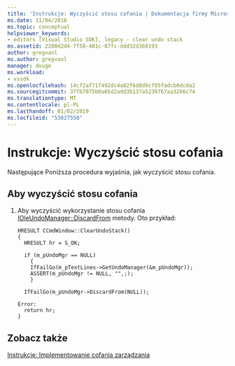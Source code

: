 ```yaml
---
title: 'Instrukcje: Wyczyścić stosu cofania | Dokumentacja firmy Microsoft'
ms.date: 11/04/2016
ms.topic: conceptual
helpviewer_keywords:
- editors [Visual Studio SDK], legacy - clear undo stack
ms.assetid: 2200d2d4-7f58-401c-87fc-ddd32d368193
author: gregvanl
ms.author: gregvanl
manager: douge
ms.workload:
- vssdk
ms.openlocfilehash: 14cf2af71f492dc4a82f6d8d9cf05fadcb0dcda2
ms.sourcegitcommit: 37fb7075b0a65d2add3b137a5230767aa3266c74
ms.translationtype: MT
ms.contentlocale: pl-PL
ms.lasthandoff: 01/02/2019
ms.locfileid: "53827550"
---
```

# <a name="how-to-clear-the-undo-stack"></a>Instrukcje: Wyczyścić stosu cofania
Następujące Poniższa procedura wyjaśnia, jak wyczyścić stosu cofania.  
  
## <a name="to-clear-the-undo-stack"></a>Aby wyczyścić stosu cofania  
  
1.  Aby wyczyścić wykorzystanie stosu cofania [IOleUndoManager::DiscardFrom](/windows/desktop/api/ocidl/nf-ocidl-ioleundomanager-discardfrom) metody. Oto przykład:  
  
    ```  
    HRESULT CCmdWindow::ClearUndoStack()  
    {  
      HRESULT hr = S_OK;  
  
      if (m_pUndoMgr == NULL)  
        {  
        IfFailGo(m_pTextLines->GetUndoManager(&m_pUndoMgr));  
        ASSERT(m_pUndoMgr != NULL, "",;);  
        }  
  
      IfFailGo(m_pUndoMgr->DiscardFrom(NULL));  
  
    Error:  
      return hr;  
    }  
    ```  
  
## <a name="see-also"></a>Zobacz także  
 [Instrukcje: Implementowanie cofania zarządzania](../extensibility/how-to-implement-undo-management.md)